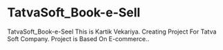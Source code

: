 # TatvaSoft_Book-e-Sell
TatvaSoft_Book-e-Seel
This is Kartik Vekariya.
Creating Project For Tatva Soft Company.
Project is Based On E-commerce..
